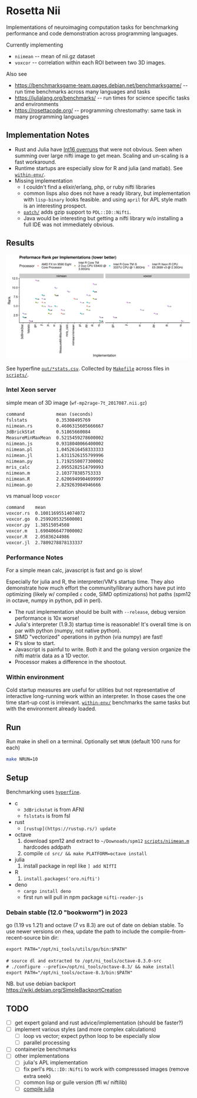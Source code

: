 # Rosetta Nii
Implementations of neuroimaging computation tasks for benchmarking performance and code demonstration across programming languages.

Currently implementing
 * `niimean` -- mean of nii.gz dataset
 * `voxcor` -- correlation within each ROI between two 3D images.

Also see
 * https://benchmarksgame-team.pages.debian.net/benchmarksgame/  -- run time benchmarks across many languages and tasks
 * https://julialang.org/benchmarks/  -- run times for science specific tasks and environments
 * https://rosettacode.org/ -- programming chrestomathy: same task in many programming languages

## Implementation Notes

 * Rust and Julia have [Int16 overruns](https://github.com/JuliaNeuroscience/NIfTI.jl/issues/70) that were not obvious. Seen when summing over large nifti image to get mean. Scaling and un-scaling is a fast workaround.
 * Runtime startups are especially slow for R and julia (and matlab). See [`within-env/`](within-env).
 * Missing implementation
   * I couldn't find a elixir/erlang, php, or ruby nifti libraries
   * common lisps also does not have a ready library, but implementation with `lisp-binary` looks feasible. and using  `april` for APL style math is an interesting prospect.
   * [`patch/`](patch/) adds gzip support to `PDL::IO::Nifti`.
   * Java would be interesting but getting a nifti library w/o installing a full IDE was not immediately obvious.

## Results

![Implementations rank within processor group](out/rank_plot.png)

See hyperfine [`out/*stats.csv`](out/AMD_FX_tm__9590_Eight_Core_Processor-kt-stats.csv).
 Collected by [`Makefile`](Makefile) across files in [`scripts/`](scripts/).

### Intel Xeon server

simple mean of 3D image (`wf-mp2rage-7t_2017087.nii.gz`)
<!-- 
cut -d, -f1-2  out/Intel_R__Xeon_R__CPU_E5_2699_v3_@_2.30GHz-rhea.wpic.upmc.edu/niimean-stats.csv|sed 's/ .*,/,/;s:scripts/::'|column -ts, -->
```
command            mean (seconds)
fslstats           0.35308495769
niimean.rs         0.4606315605666667
3dBrickStat        0.51865660084
MeasureMinMaxMean  0.5215459278600002
niimean.js         0.9318040066400002
niimean.pl         1.0452616458333333
niimean.jl         1.6311526155799996
niimean.py         1.7192550077300002
mris_calc          2.0955282514799993
niimean.m          2.103778385753333
niimean.R          2.6206949904699997
niimean.go         2.829263984946666
```

vs manual loop `voxcor`
<!-- cut -d, -f1-2  out/Intel_R__Xeon_R__CPU_E5_2699_v3_@_2.30GHz-rhea.wpic.upmc.edu/voxcor-stats.csv|sed 's/ .*,/,/'|column -ts, -->
```
command    mean
voxcor.rs  0.10011695514074072
voxcor.go  0.2599205325600001
voxcor.py  1.38515054508
voxcor.m   1.6904066477000002
voxcor.R   2.05836244986
voxcor.jl  2.7809278878133337
```



### Performance Notes
For a simple mean calc, javascript is fast and go is slow!

Especially for julia and R, the interpreter/VM's startup time. They also demonstrate how much effort the community/library authors have put into optimizing (likely w/ compiled `c` code, SIMD optimizations) hot paths (spm12 in octave, numpy in python, pdl in perl).

* The rust implementation should be built with `--release`, debug version performance is 10x worse!
* Julia's interpreter (1.9.3) startup time is reasonable! It's overall time is on par with python (numpy, not native python).
* SIMD "vectorized" operations in python (via numpy) are fast!
* R's slow to start.
* Javascript is painful to write. Both it and the golang version organize the nifti matrix data as a 1D vector.
* Processor makes a difference in the shootout.

### Within environment 
Cold startup measures are useful for utilities but not representative of interactive long-running work within an interpreter. In those cases the one time start-up cost is irrelevant. [`within-env/`](within-env) benchmarks the same tasks but with the environment already loaded.

## Run

Run make in shell on a terminal. Optionally set `NRUN` (default 100 runs for each)

```bash
make NRUN=10
```

## Setup

Benchmarking uses [`hyperfine`](https://github.com/sharkdp/hyperfine).

* c
  - `3dBrickstat` is from AFNI
  - `fslstats` is from fsl
* rust
  - `[rustup](https://rustup.rs/) update`
* octave
  1. download spm12 and extract to `~/Downoads/spm12` [`scripts/niimean.m`](scripts/niimean.m) hardcodes addpath 
  1. compile `cd src/ && make PLATFORM=octave install`
* julia
  1. install package in repl like `] add NIfTI` 
* R
  1. `install.packages('oro.nifti')`
* deno
  - `cargo install deno`
  - first run will pull in npm package `nifti-reader-js`

### Debain stable (12.0 "bookworm") in 2023

go (1.19 vs 1.21) and octave (7 vs 8.3) are out of date on debian stable.
To use newer versions on rhea, update the path to include the compile-from-recent-source bin dir:

```
export PATH="/opt/ni_tools/utils/go/bin:$PATH"

# source dl and extracted to /opt/ni_tools/octave-8.3.0-src
# ./configure --prefix=/opt/ni_tools/octave-8.3/ && make install
export PATH="/opt/ni_tools/octave-8.3/bin:$PATH"
```

NB. but use debian backport https://wiki.debian.org/SimpleBackportCreation
## TODO

- [ ] get expert goland and rust advice/implementation (should be faster?)
- [ ] implement various styles (and more complex calculations)
  - [ ] loop vs vector; expect python loop to be especially slow
  - [ ] parallel processing
- [ ] containerize benchmarks
- [ ] other implementations
  - [ ] julia's APL implementation
  - [ ] fix perl's `PDL::IO::Nifti` to work with compresssed images (remove extra seek)
  - [ ] common lisp or guile version (ffi w/ niftilib)
  - [ ] [compile julia](https://docs.juliahub.com/PackageCompiler/MMV8C/1.2.1/devdocs/binaries_part_2.html)
